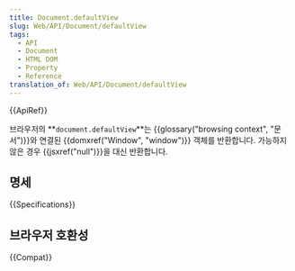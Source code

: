 ```yaml
---
title: Document.defaultView
slug: Web/API/Document/defaultView
tags:
  - API
  - Document
  - HTML DOM
  - Property
  - Reference
translation_of: Web/API/Document/defaultView
---
```

{{ApiRef}}

브라우저의 **`document.defaultView`**는 {{glossary("browsing context", "문서")}}와 연결된 {{domxref("Window", "window")}} 객체를 반환합니다. 가능하지 않은 경우 {{jsxref("null")}}을 대신 반환합니다.

## 명세

{{Specifications}}

## 브라우저 호환성

{{Compat}}
